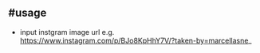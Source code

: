 #usage
---
* input instgram image url e.g. https://www.instagram.com/p/BJo8KpHhY7V/?taken-by=marcellasne_
